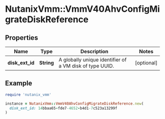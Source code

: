 # NutanixVmm::VmmV40AhvConfigMigrateDiskReference

## Properties

| Name | Type | Description | Notes |
| ---- | ---- | ----------- | ----- |
| **disk_ext_id** | **String** | A globally unique identifier of a VM disk of type UUID. | [optional] |

## Example

```ruby
require 'nutanix_vmm'

instance = NutanixVmm::VmmV40AhvConfigMigrateDiskReference.new(
  disk_ext_id: 14bbaa65-fde7-4652-b4d1-7c523a13299f
)
```

